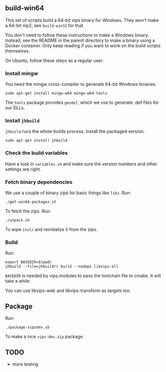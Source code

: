 ## build-win64

This set of scripts build a 64-bit vips binary for Windows. They won't
make a 64-bit nip2, see `build-win32` for that.

You don't need to follow these instructions to make a Windows binary.
Instead, see the README in the parent directory to make a binary using
a Docker container. Only keep reading if you want to work on the build
scripts themselves. 

On Ubuntu, follow these steps as a regular user:

### Install mingw

You need the mingw cross-compiler to generate 64-bit Windows binaries.

	sudo apt-get install mingw-w64 mingw-w64-tools

The `tools` package provides `gendef`, which we use to generate .def files for
our DLLs.

### Install `jhbuild`

`jhbuild` runs the whole builds process. Install the packaged version:

	sudo apt-get install jhbuild

### Check the build variables

Have a look in `variables.sh` and make sure the version numbers and other
settings are right. 

### Fetch binary dependencies

We use a couple of binary zips for basic things like `libz`. Run:

	./get-win64-packages.sh

To fetch the zips. Run:

	./unpack.sh

To wipe `inst/` and reinitialize it from the zips.

### Build

Run:

	export BASEDIR=$(pwd)
	jhbuild --file=jhbuildrc build --nodeps libvips-all

`BASEDIR` is needed by vips.modules to pass the toolchain file to cmake. 
It will take a while. 

You can use libvips-web and libvips-transform as targets too.

## Package

Run:

	./package-vipsdev.sh 

To make a nice `vips-dev.zip` package. 

## TODO

* more testing
